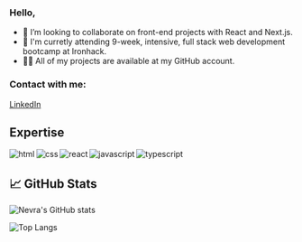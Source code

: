 ### Hello,

- 🌱 I’m looking to collaborate on front-end projects with React and Next.js.
- 🚀 I'm curretly attending 9-week, intensive, full stack web development bootcamp at Ironhack.
- 👨‍💻 All of my projects are available at my GitHub account.

### Contact with me:

[LinkedIn](https://www.linkedin.com/in/nevrakaya/)

## Expertise

<img align="left" alt="html" src="https://img.shields.io/badge/HTML5-E34F26?style=for-the-badge&logo=html5&logoColor=white" />

<img align="left" alt="css" src="https://img.shields.io/badge/CSS3-1572B6?style=for-the-badge&logo=css3&logoColor=white" />

<img align="left" alt="react" src="https://img.shields.io/badge/react%20-%2320232a.svg?&style=for-the-badge&logo=react&logoColor=%2361DAFB" />

<img align="left" alt="javascript" src='https://img.shields.io/badge/JavaScript-323330?style=for-the-badge&logo=javascript&logoColor=F7DF1E'
/>

<img align="left" alt="typescript" src="https://img.shields.io/badge/TypeScript-007ACC?style=for-the-badge&logo=typescript&logoColor=white" />

<br>

## &#x1f4c8; GitHub Stats

![Nevra's GitHub stats](https://github-readme-stats.vercel.app/api?username=nevraka&show_icons=true&line_height=24&hide_border=true&theme=outrun)<br>


![Top Langs](https://github-readme-stats.vercel.app/api/top-langs/?username=nevraka&theme=outrun&hide=shell&hide_title=true&layout=compact&hide_border=true)
